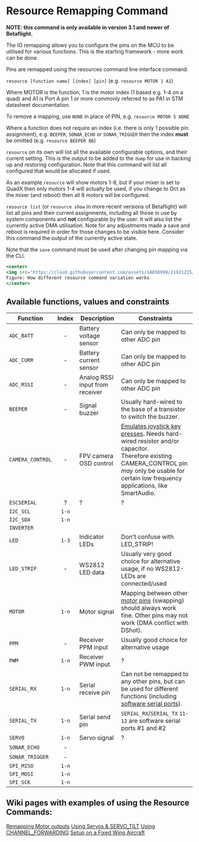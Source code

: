 # Resource Remapping Command

**NOTE: this command is only available in version 3.1 and newer of Betaflight.**

The IO remapping allows you to configure the pins on the MCU to be utilised for various functions. This is the starting framework - more work can be done.

Pins are remapped using the resources command line interface command.

`resource [function name] [index] [pin]` (e.g. `resource MOTOR 1 A1`)

Where MOTOR is the function, 1 is the motor index (1 based e.g. 1-4 on a quad) and A1 is Port A pin 1 or more commonly referred to as PA1 in STM datasheet documentation.

To remove a mapping, use `NONE` in place of PIN, e.g. `resource MOTOR 5 NONE`

Where a function does not require an index (i.e. there is only 1 possible pin assignment), e.g. `BEEPER`, `SONAR_ECHO` or `SONAR_TRIGGER` then the index **must** be omitted (e.g. `resource BEEPER B6`)

`resource` on its own will list all the available configurable options, and their current setting. This is the output to be added to the `dump` for use in backing up and restoring configuration. Note that this command will list all configured that would be allocated if used.

As an example `resource` will show motors 1-8, but if your mixer is set to QuadX then only motors 1-4 will actually be used, if you change to Oct as the mixer (and reboot) then all 8 motors will be configured.

`resource list` (or `resource show` in more recent versions of Betaflight) will list all pins and their current assignments, including all those in use by system components and **not** configurable by the user. It will also list the currently active DMA utilisation. Note for any adjustments made a save and reboot is required in order for those changes to be visible here. Consider this command the output of the currently active state.

Note that the `save` command must be used after changing pin mapping via the CLI.

```jsx
<center>
<img src="https://cloud.githubusercontent.com/assets/14850998/21921215/c5d3521c-d9a9-11e6-8ed8-c53afdbda50f.jpg" width="70%"><br>
Figure: How different resource command variation works
</center>
```

## Available functions, values and constraints

| Function         | Index | Description                     | Constraints                                                                                                                                                                                                                                   |
| ---------------- |:-----:| ------------------------------- | --------------------------------------------------------------------------------------------------------------------------------------------------------------------------------------------------------------------------------------------- |
| `ADC_BATT`       | -     | Battery voltage sensor          | Can only be mapped to other ADC pin                                                                                                                                                                                                           |
| `ADC_CURR`       | -     | Battery current sensor          | Can only be mapped to other ADC pin                                                                                                                                                                                                           |
| `ADC_RSSI`       | -     | Analog RSSI input from receiver | Can only be mapped to other ADC pin                                                                                                                                                                                                           |
| `BEEPER`         | -     | Signal buzzer                   | Usually hard-wired to the base of a transistor to switch the buzzer.                                                                                                                                                                          |
| `CAMERA_CONTROL` | -     | FPV camera OSD control          | [Emulates joystick key presses](FPV-Camera-Control-(Joystick-Emulation)). Needs hard-wired resistor and/or capacitor.<br/>Therefore existing CAMERA_CONTROL pin *may* only be usable for certain low frequency applications, like SmartAudio. |
| `ESCSERIAL`      | ?     | ?                               | ?                                                                                                                                                                                                                                             |
| `I2C_SCL`        | `1-n` |                                 |                                                                                                                                                                                                                                               |
| `I2C_SDA`        | `1-n` |                                 |                                                                                                                                                                                                                                               |
| `INVERTER`       |       |                                 |                                                                                                                                                                                                                                               |
| `LED`            | `1-3` | Indicator LEDs                  | Don't confuse with LED_STRIP!                                                                                                                                                                                                                 |
| `LED_STRIP`      | -     | WS2812 LED data                 | Usually very good choice for alternative usage, if no WS2812-LEDs are connected/used                                                                                                                                                          |
| `MOTOR`          | `1-n` | Motor signal                    | Mapping between other [motor pins](Remapping-Motors-with-Resource-Command-(3.1)) (swapping) should always work fine. Other pins may not work (DMA conflict with DShot).                                                                       |
| `PPM`            | -     | Receiver PPM input              | Usually good choice for alternative usage                                                                                                                                                                                                     |
| `PWM`            | `1-n` | Receiver PWM input              | ?                                                                                                                                                                                                                                             |
| `SERIAL_RX`      | `1-n` | Serial receive pin              | Can not be remapped to any other pins, but can be used for different functions (including [software serial ports](Single-Wire-Software-Serial)).                                                                                              |
| `SERIAL_TX`      | `1-n` | Serial send pin                 | `SERIAL_RX`/`SERIAL_TX` `11-12` are software serial ports #1 and #2                                                                                                                                                                           |
| `SERVO`          | `1-n` | Servo signal                    | ?                                                                                                                                                                                                                                             |
| `SONAR_ECHO`     | -     |                                 |                                                                                                                                                                                                                                               |
| `SONAR_TRIGGER`  | -     |                                 |                                                                                                                                                                                                                                               |
| `SPI_MISO`       | `1-n` |                                 |                                                                                                                                                                                                                                               |
| `SPI_MOSI`       | `1-n` |                                 |                                                                                                                                                                                                                                               |
| `SPI_SCK`        | `1-n` |                                 |                                                                                                                                                                                                                                               |

## Wiki pages with examples of using the Resource Commands:
[Remapping Motor outputs](Remapping-Motors-with-Resource-Command-(3.1))
[Using Servos & SERVO_TILT](Servos-&-SERVO_TILT-for-3.1)
[Using CHANNEL_FORWARDING](CHANNEL_FORWARDING-for-3.1)
[Setup on a Fixed Wing Aircraft](Setup-for-a-Fixed-Wing-Aircraft)
